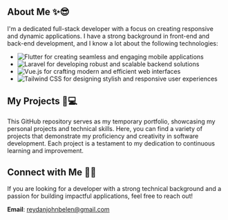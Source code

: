 ## About Me ✨😎

I'm a dedicated full-stack developer with a focus on creating responsive and dynamic applications. I have a strong background in front-end and back-end development, and I know a lot about the following technologies:

- ![Flutter](https://img.shields.io/badge/-Flutter-02569B?logo=flutter&logoColor=white&style=flat-square) for creating seamless and engaging mobile applications
- ![Laravel](https://img.shields.io/badge/-Laravel-FF2D20?logo=laravel&logoColor=white&style=flat-square) for developing robust and scalable backend solutions
- ![Vue.js](https://img.shields.io/badge/-Vue.js-4FC08D?logo=vue.js&logoColor=white&style=flat-square) for crafting modern and efficient web interfaces
- ![Tailwind CSS](https://img.shields.io/badge/-Tailwind%20CSS-38B2AC?logo=tailwind-css&logoColor=white&style=flat-square) for designing stylish and responsive user experiences
    
## My Projects 📜💻

This GitHub repository serves as my temporary portfolio, showcasing my personal projects and technical skills. Here, you can find a variety of projects that demonstrate my proficiency and creativity in software development. Each project is a testament to my dedication to continuous learning and improvement.

## Connect with Me 📧📞

If you are looking for a developer with a strong technical background and a passion for building impactful applications, feel free to reach out!

**Email**: [reydanjohnbelen@gmail.com](mailto:reydanjohnbelen@gmail.com)


<!--
**NekoIchigo/NekoIchigo** is a ✨ _special_ ✨ repository because its `README.md` (this file) appears on your GitHub profile.
## Hi there 👋
Here are some ideas to get you started:

- 🔭 I’m currently working on ...
- 🌱 I’m currently learning ...
- 👯 I’m looking to collaborate on ...
- 🤔 I’m looking for help with ...
- 💬 Ask me about ...
- 📫 How to reach me: ...
- 😄 Pronouns: ...
- ⚡ Fun fact: ...
-->
